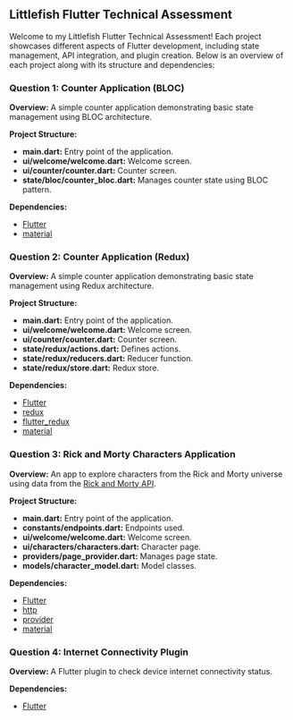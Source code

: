 ## Littlefish Flutter Technical Assessment

Welcome to my Littlefish Flutter Technical Assessment! Each project showcases different aspects of Flutter development, including state management, API integration, and plugin creation. Below is an overview of each project along with its structure and dependencies:

### Question 1: Counter Application (BLOC)

**Overview:**
A simple counter application demonstrating basic state management using BLOC architecture.

**Project Structure:**
- **main.dart:** Entry point of the application.
- **ui/welcome/welcome.dart:** Welcome screen.
- **ui/counter/counter.dart:** Counter screen.
- **state/bloc/counter_bloc.dart:** Manages counter state using BLOC pattern.

**Dependencies:**
- [Flutter](https://flutter.dev/)
- [material](https://api.flutter.dev/flutter/material/material-library.html)

### Question 2: Counter Application (Redux)

**Overview:**
A simple counter application demonstrating basic state management using Redux architecture.

**Project Structure:**
- **main.dart:** Entry point of the application.
- **ui/welcome/welcome.dart:** Welcome screen.
- **ui/counter/counter.dart:** Counter screen.
- **state/redux/actions.dart:** Defines actions.
- **state/redux/reducers.dart:** Reducer function.
- **state/redux/store.dart:** Redux store.

**Dependencies:**
- [Flutter](https://flutter.dev/)
- [redux](https://pub.dev/packages/redux)
- [flutter_redux](https://pub.dev/packages/flutter_redux)
- [material](https://api.flutter.dev/flutter/material/material-library.html)

### Question 3: Rick and Morty Characters Application

**Overview:**
An app to explore characters from the Rick and Morty universe using data from the [Rick and Morty API](https://rickandmortyapi.com/).

**Project Structure:**
- **main.dart:** Entry point of the application.
- **constants/endpoints.dart:** Endpoints used.
- **ui/welcome/welcome.dart:** Welcome screen.
- **ui/characters/characters.dart:** Character page.
- **providers/page_provider.dart:** Manages page state.
- **models/character_model.dart:** Model classes.

**Dependencies:**
- [Flutter](https://flutter.dev/)
- [http](https://pub.dev/packages/http)
- [provider](https://pub.dev/packages/provider)
- [material](https://api.flutter.dev/flutter/material/material-library.html)

### Question 4: Internet Connectivity Plugin

**Overview:**
A Flutter plugin to check device internet connectivity status.

**Dependencies:**
- [Flutter](https://flutter.dev/)
